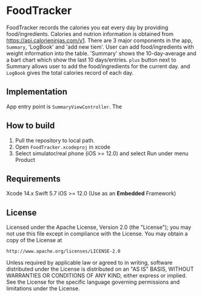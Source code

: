 # FoodTracker

FoodTracker records the calories you eat every day by providing food/ingredients. Calories and nutrion information is obtained from https://api.calorieninjas.com/v1.  There are 3 major components in the app, `Summary`, 'LogBook' and 'add new tiem'. User can add food/ingredients with weight information into the table. 'Summary' shows the 10-day-average and a bart chart which show the last 10 days/entries. `plus` button next to Summary allows user to add the food/ingredients for the current day. and `LogBook` gives the total calories record of each day.

## Implementation
App entry point is `SummaryViewController`. The  

## How to build
1. Pull the repository to local path.
2. Open `FoodTracker.xcodeproj` in xcode
3. Select simulator/real phone (iOS >= 12.0) and select Run under menu Product

## Requirements
Xcode 14.x
Swift 5.7
iOS >= 12.0 (Use as an **Embedded** Framework)

## License
Licensed under the Apache License, Version 2.0 (the "License");
you may not use this file except in compliance with the License.
You may obtain a copy of the License at

    http://www.apache.org/licenses/LICENSE-2.0

Unless required by applicable law or agreed to in writing, software
distributed under the License is distributed on an "AS IS" BASIS,
WITHOUT WARRANTIES OR CONDITIONS OF ANY KIND, either express or implied.
See the License for the specific language governing permissions and
limitations under the License.
